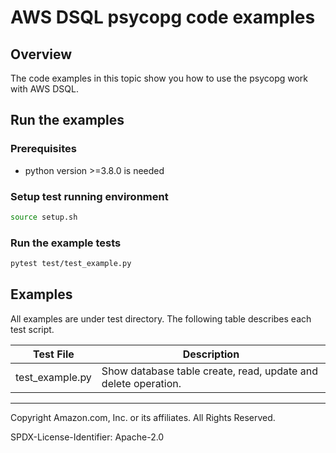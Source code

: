 # AWS DSQL psycopg code examples

## Overview

The code examples in this topic show you how to use the psycopg work with AWS DSQL. 

## Run the examples

### Prerequisites

* python version >=3.8.0 is needed

### Setup test running environment 

```sh
source setup.sh
```

### Run the example tests

```sh
pytest test/test_example.py
```

## Examples

All examples are under test directory. The following table describes each test script.

| Test File | Description |
| -------------------- | ----------- |
| test_example.py | Show database table create, read, update and delete operation. |

---

Copyright Amazon.com, Inc. or its affiliates. All Rights Reserved. 

SPDX-License-Identifier: Apache-2.0

